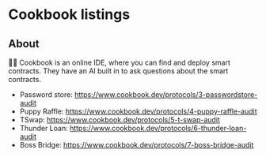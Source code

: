 # Cookbook listings

## About

🧑‍🍳 Cookbook is an online IDE, where you can find and deploy smart contracts. They have an AI built in to ask questions about the smart contracts. 

- Password store: https://www.cookbook.dev/protocols/3-passwordstore-audit
- Puppy Raffle: https://www.cookbook.dev/protocols/4-puppy-raffle-audit
- TSwap: https://www.cookbook.dev/protocols/5-t-swap-audit
- Thunder Loan: https://www.cookbook.dev/protocols/6-thunder-loan-audit
- Boss Bridge: https://www.cookbook.dev/protocols/7-boss-bridge-audit
